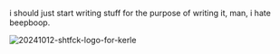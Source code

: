 i should just start writing stuff for the purpose of writing it, man, i hate beepboop.

![20241012-shtfck-logo-for-kerle](https://github.com/user-attachments/assets/e62c5c88-ca3a-433d-a159-3a6e527db48a)
